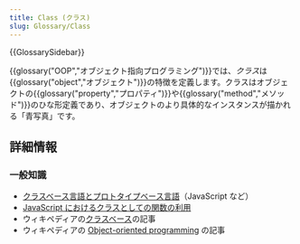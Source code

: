 ```yaml
---
title: Class (クラス)
slug: Glossary/Class
---
```


{{GlossarySidebar}}

{{glossary("OOP","オブジェクト指向プログラミング")}}では、*クラス*は{{glossary("object","オブジェクト")}}の特徴を定義します。クラスはオブジェクトの{{glossary("property","プロパティ")}}や{{glossary("method","メソッド")}}のひな形定義であり、オブジェクトのより具体的なインスタンスが描かれる「青写真」です。

## 詳細情報

### 一般知識

- [クラスベース言語とプロトタイプベース言語](/ja/docs/Web/JavaScript/Guide/Details_of_the_Object_Model#Class-based_vs._prototype-based_languages)（JavaScript など）
- [JavaScript におけるクラスとしての関数の利用](/ja/docs/Web/JavaScript/Introduction_to_Object-Oriented_JavaScript#The_Class)
- ウィキペディアの[クラスベース](https://ja.wikipedia.org/wiki/%E3%82%AF%E3%83%A9%E3%82%B9%E3%83%99%E3%83%BC%E3%82%B9)の記事
- ウィキペディアの [Object-oriented programming](https://ja.wikipedia.org/wiki/%E3%82%AA%E3%83%96%E3%82%B8%E3%82%A7%E3%82%AF%E3%83%88%E6%8C%87%E5%90%91%E3%83%97%E3%83%AD%E3%82%B0%E3%83%A9%E3%83%9F%E3%83%B3%E3%82%B0) の記事
